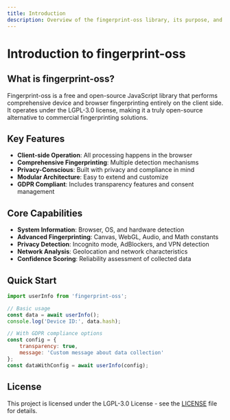 ```yaml
---
title: Introduction
description: Overview of the fingerprint-oss library, its purpose, and key features
---
```


# Introduction to fingerprint-oss

## What is fingerprint-oss?

Fingerprint-oss is a free and open-source JavaScript library that performs comprehensive device and browser fingerprinting entirely on the client side. It operates under the LGPL-3.0 license, making it a truly open-source alternative to commercial fingerprinting solutions.

## Key Features

- **Client-side Operation**: All processing happens in the browser
- **Comprehensive Fingerprinting**: Multiple detection mechanisms
- **Privacy-Conscious**: Built with privacy and compliance in mind
- **Modular Architecture**: Easy to extend and customize
- **GDPR Compliant**: Includes transparency features and consent management

## Core Capabilities

- **System Information**: Browser, OS, and hardware detection
- **Advanced Fingerprinting**: Canvas, WebGL, Audio, and Math constants
- **Privacy Detection**: Incognito mode, AdBlockers, and VPN detection
- **Network Analysis**: Geolocation and network characteristics
- **Confidence Scoring**: Reliability assessment of collected data

## Quick Start

```javascript
import userInfo from 'fingerprint-oss';

// Basic usage
const data = await userInfo();
console.log('Device ID:', data.hash);

// With GDPR compliance options
const config = {
    transparency: true,
    message: 'Custom message about data collection'
};
const dataWithConfig = await userInfo(config);
```

## License

This project is licensed under the LGPL-3.0 License - see the [LICENSE](/license) file for details.
